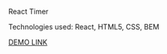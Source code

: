 React Timer

Technologies used: React, HTML5, CSS, BEM

[DEMO LINK](https://vladdyrenkov.github.io/Watch-React/)
